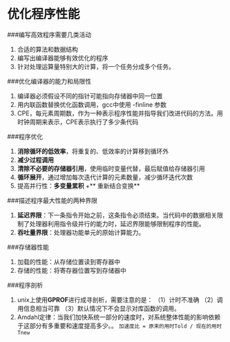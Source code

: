 优化程序性能
======================


###编写高效程序需要几类活动
1. 合适的算法和数据结构
2. 编写出编译器能够有效优化的程序
3. 针对处理运算量特别大的计算，将一个任务分成多个任务。

###优化编译器的能力和局限性
1. 编译器必须假设不同的指针可能指向存储器中同一位置
2. 用内联函数替换优化函数调用，gcc中使用 -finline 参数
3. CPE，每元素周期数，作为一种表示程序性能并指导我们改进代码的方法。用时钟周期来表示，CPE表示执行了多少条代码

###程序优化
1. **消除循环的低效率**，将重复的、低效率的计算移到循环外
2. **减少过程调用**
3. **清除不必要的存储器引用**，使用临时变量代替，最后赋值给存储器引用
4. **循环展开**，通过增加每次迭代计算的元素数量，减少循环迭代次数
5. 提高并行性：**多变量累积** +** 重新结合变换**

###描述程序最大性能的两种界限
1. **延迟界限**：下一条指令开始之前，这条指令必须结束。当代码中的数据相关限制了处理器利用指令级并行的能力时，延迟界限能够限制程序的性能。
2. **吞吐量界限**：处理器功能单元的原始计算能力。

###存储器性能
1. 加载的性能：从存储位置读到寄存器中
2. 存储的性能：将寄存器位置写到存储器中

###程序剖析
1. unix上使用**GPROF**进行成寻剖析，需要注意的是：
（1）计时不准确
（2）调用信息相当可靠
（3）默认情况下不会显示对库函数的调用。
2. Amdahl定律：当我们加快系统一部分的速度时，对系统整体性能的影响依赖于这部分有多重要和速度提高多少。。
`加速度比 = 原来的用时Told / 现在的用时Tnew`


